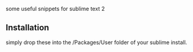 some useful snippets for sublime text 2

## Installation

simply drop these into the /Packages/User folder of your sublime install.
